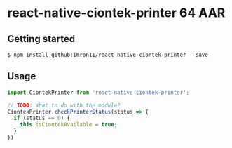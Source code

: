 # react-native-ciontek-printer 64 AAR

## Getting started

`$ npm install github:imron11/react-native-ciontek-printer --save`

## Usage
```javascript
import CiontekPrinter from 'react-native-ciontek-printer';

// TODO: What to do with the module?
CiontekPrinter.checkPrinterStatus(status => {
  if (status == 0) {
    this.isCiontekAvailable = true;
  }
})
```
